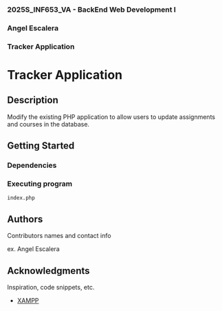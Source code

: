 ### 2025S_INF653_VA - BackEnd Web Development I
### Angel Escalera
### Tracker Application


# Tracker Application


## Description

Modify the existing PHP application to allow users to update assignments and courses in the database.

## Getting Started

### Dependencies


### Executing program

```
index.php
```

## Authors

Contributors names and contact info

ex. Angel Escalera  


## Acknowledgments

Inspiration, code snippets, etc.
* [XAMPP]([https://github.com/matiassingers/awesome-readme](http://localhost/phpmyadmin/index.php?route=/database/structure&db=assignment_tracker))
